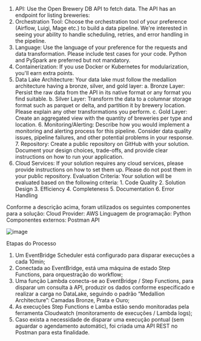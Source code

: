 1. API: Use the Open Brewery DB API to fetch data. The API has an endpoint for listing breweries: 
 2. Orchestration Tool: Choose the orchestration tool of your preference (Airflow, Luigi, Mage etc.) to build a data pipeline. We're interested in seeing your ability to handle scheduling, retries, and error handling in the pipeline. 
3. Language: Use the language of your preference for the requests and data transformation. Please include test cases for your code. Python and PySpark are preferred but not mandatory. 
4. Containerization: If you use Docker or Kubernetes for modularization, you'll earn extra points.
 5. Data Lake Architecture: Your data lake must follow the medallion architecture having a bronze, silver, and gold layer: a. Bronze Layer: Persist the raw data from the API in its native format or any format you find suitable. b. Silver Layer: Transform the data to a columnar storage format such as parquet or delta, and partition it by brewery location. Please explain any other transformations you perform. c. Gold Layer: Create an aggregated view with the quantity of breweries per type and location. 6. Monitoring/Alerting: Describe how you would implement a monitoring and alerting process for this pipeline. Consider data quality issues, pipeline failures, and other potential problems in your response. 7. Repository: Create a public repository on GitHub with your solution. Document your design choices, trade-offs, and provide clear instructions on how to run your application. 
8. Cloud Services: If your solution requires any cloud services, please provide instructions on how to set them up. Please do not post them in your public repository. 
Evaluation Criteria: Your solution will be evaluated based on the following criteria: 1. Code Quality 2. Solution Design 3. Efficiency 4. Completeness 5. Documentation 6. Error Handling

Conforme a descrição acima, foram utilizados os seguintes componentes para a solução:
Cloud Provider: AWS
Linguagem de programação: Python
Componentes externos: Postman API

![image](https://github.com/user-attachments/assets/784eb2cd-092a-41b9-99ac-ddd648f22ec6)

Etapas do Processo
1) Um EventBridge Scheduler está configurado para disparar execuções a cada 10min;
2) Conectada ao EventBridge, está uma máquina de estado Step Functions, para orquestração do workflow;
3) Uma função Lambda conecta-se ao EventBridge / Step Functions, para disparar um consulta à API, produzir os dados conforme especificado e realizar a carga no DataLake, seguindo o padrão “Medallion Architecture”: Camadas Bronze, Prata e Ouro;
4) As execuções Step Functions e Lamba estão sendo monitoradas pela ferramenta Cloudwatch (monitoramento de execuções / Lambda logs);
5) Caso exista a necessidade de disparar uma execução pontual (sem aguardar o agendamento automátic), foi criada uma API REST no Postman para esta finalidade.
